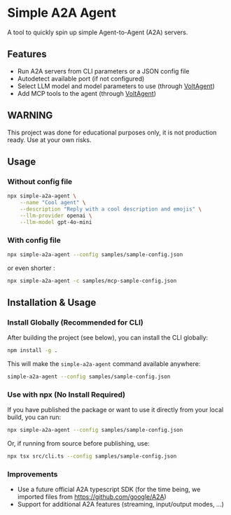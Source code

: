 # Simple A2A Agent

A tool to quickly spin up simple Agent-to-Agent (A2A) servers.

## Features

- Run A2A servers from CLI parameters or a JSON config file
- Autodetect available port (if not configured)
- Select LLM model and model parameters to use (through [VoltAgent](https://github.com/VoltAgent/voltagent))
- Add MCP tools to the agent (through [VoltAgent](https://github.com/VoltAgent/voltagent))

## WARNING

This project was done for educational purposes only, it is not production ready.
Use at your own risks.

## Usage


### Without config file

```sh
npx simple-a2a-agent \
    --name "Cool agent" \
    --description "Reply with a cool description and emojis" \
    --llm-provider openai \
    --llm-model gpt-4o-mini
```

### With config file

```sh
npx simple-a2a-agent --config samples/sample-config.json
```

or even shorter :

```sh
npx simple-a2a-agent -c samples/mcp-sample-config.json
```

## Installation & Usage

### Install Globally (Recommended for CLI)

After building the project (see below), you can install the CLI globally:

```sh
npm install -g .
```

This will make the `simple-a2a-agent` command available anywhere:

```sh
simple-a2a-agent --config samples/sample-config.json
```

### Use with npx (No Install Required)

If you have published the package or want to use it directly from your local build, you can run:

```sh
npx simple-a2a-agent --config samples/sample-config.json
```

Or, if running from source before publishing, use:

```sh
npx tsx src/cli.ts --config samples/sample-config.json
```


### Improvements

- Use a future official A2A typescript SDK (for the time being, we imported files from https://github.com/google/A2A)
- Support for additional A2A features (streaming, input/output modes, ...)
